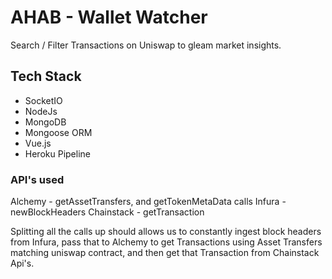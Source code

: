 # AHAB - Wallet Watcher

Search / Filter Transactions on Uniswap to gleam market insights.

## Tech Stack

- SocketIO
- NodeJs
- MongoDB
- Mongoose ORM
- Vue.js
- Heroku Pipeline

### API's used

Alchemy - getAssetTransfers, and getTokenMetaData calls
Infura - newBlockHeaders
Chainstack - getTransaction

Splitting all the calls up should allows us to constantly ingest block headers from Infura, pass that to Alchemy to get Transactions using Asset Transfers matching uniswap contract, and then get that Transaction from Chainstack Api's.
